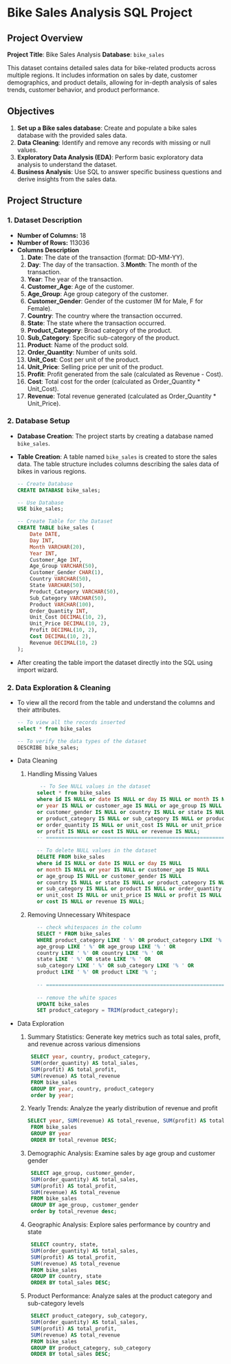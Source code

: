 # Bike Sales Analysis SQL Project
## Project Overview

**Project Title**: Bike Sales Analysis 
**Database**: `bike_sales`

This dataset contains detailed sales data for bike-related products across multiple regions. It includes information on sales by date, customer demographics, and product details, allowing for in-depth analysis of sales trends, customer behavior, and product performance.

## Objectives

1. **Set up a Bike sales database**: Create and populate a bike sales database with the provided sales data.
2. **Data Cleaning**: Identify and remove any records with missing or null values.
3. **Exploratory Data Analysis (EDA)**: Perform basic exploratory data analysis to understand the dataset.
4. **Business Analysis**: Use SQL to answer specific business questions and derive insights from the sales data.

## Project Structure

### 1. Dataset Description
- **Number of Columns:** 18
- **Number of Rows:** 113036
- **Columns Description**
    1. **Date**: The date of the transaction (format: DD-MM-YY).
    2. **Day**: The day of the transaction.
    3.**Month**: The month of the transaction.
    4. **Year**: The year of the transaction.
    5. **Customer_Age**: Age of the customer.
    6. **Age_Group**: Age group category of the customer.
    7. **Customer_Gender**: Gender of the customer (M for Male, F for Female).
    8. **Country**: The country where the transaction occurred.
    9. **State**: The state where the transaction occurred.
    10. **Product_Category**: Broad category of the product.
    11. **Sub_Category**: Specific sub-category of the product.
    12. **Product**: Name of the product sold.
    13. **Order_Quantity**: Number of units sold.
    14. **Unit_Cost**: Cost per unit of the product.
    15. **Unit_Price**: Selling price per unit of the product.
    16. **Profit**: Profit generated from the sale (calculated as Revenue - Cost).
    17. **Cost**: Total cost for the order (calculated as Order_Quantity * Unit_Cost).
    18. **Revenue**: Total revenue generated (calculated as Order_Quantity * Unit_Price).
      
### 2. Database Setup

- **Database Creation**: The project starts by creating a database named `bike_sales`.
- **Table Creation**: A table named `bike_sales` is created to store the sales data. The table structure includes columns describing the sales data of bikes in various regions.

    ```sql
    -- Create Database
    CREATE DATABASE bike_sales;
    
    -- Use Database
    USE bike_sales;
    
    -- Create Table for the Dataset
    CREATE TABLE bike_sales (
        Date DATE,
        Day INT,
        Month VARCHAR(20),
        Year INT,
        Customer_Age INT,
        Age_Group VARCHAR(50),
        Customer_Gender CHAR(1),
        Country VARCHAR(50),
        State VARCHAR(50),
        Product_Category VARCHAR(50),
        Sub_Category VARCHAR(50),
        Product VARCHAR(100),
        Order_Quantity INT,
        Unit_Cost DECIMAL(10, 2),
        Unit_Price DECIMAL(10, 2),
        Profit DECIMAL(10, 2),
        Cost DECIMAL(10, 2),
        Revenue DECIMAL(10, 2)
    );
    ```
- After creating the table import the dataset directly into the SQL using import wizard.

### 2. Data Exploration & Cleaning

- To view all the record from the table and understand the columns and their attributes.
  
    ```sql
    -- To view all the records inserted
    select * from bike_sales
    
    -- To verify the data types of the dataset
    DESCRIBE bike_sales;
    ```
    
- Data Cleaning
  1. Handling Missing Values

     ```sql
         -- To See NULL values in the dataset 
        select * from bike_sales
        where id IS NULL or date IS NULL or day IS NULL or month IS NULL 
        or year IS NULL or customer_age IS NULL or age_group IS NULL
        or customer_gender IS NULL or country IS NULL or state IS NULL
        or product_category IS NULL or sub_category IS NULL or product IS NULL
        or order_quantity IS NULL or unit_cost IS NULL or unit_price IS NULL
        or profit IS NULL or cost IS NULL or revenue IS NULL;
        -- ============================================================================
        
        -- To delete NULL values in the dataset 
        DELETE FROM bike_sales
        where id IS NULL or date IS NULL or day IS NULL 
        or month IS NULL or year IS NULL or customer_age IS NULL
        or age_group IS NULL or customer_gender IS NULL
        or country IS NULL or state IS NULL or product_category IS NULL
        or sub_category IS NULL or product IS NULL or order_quantity IS NULL
        or unit_cost IS NULL or unit_price IS NULL or profit IS NULL
        or cost IS NULL or revenue IS NULL;
        ```
     
  2. Removing Unnecessary Whitespace

     ```sql
        -- check whitespaces in the column
        SELECT * FROM bike_sales
        WHERE product_category LIKE ' %' OR product_category LIKE '% ' OR
        age_group LIKE ' %' OR age_group LIKE '% ' OR
        country LIKE ' %' OR country LIKE '% ' OR
        state LIKE ' %' OR state LIKE '% ' OR
        sub_category LIKE ' %' OR sub_category LIKE '% ' OR
        product LIKE ' %' OR product LIKE '% ';
        
        -- ============================================================================
        
        -- remove the white spaces
        UPDATE bike_sales
        SET product_category = TRIM(product_category);
     ```

- Data Exploration
    1. Summary Statistics: Generate key metrics such as total sales, profit, and revenue across various dimensions

       ```sql
        SELECT year, country, product_category, 
        SUM(order_quantity) AS total_sales, 
        SUM(profit) AS total_profit, 
        SUM(revenue) AS total_revenue
        FROM bike_sales
        GROUP BY year, country, product_category
        order by year;
        ```
       
    2. Yearly Trends: Analyze the yearly distribution of revenue and profit

       ```sql
       SELECT year, SUM(revenue) AS total_revenue, SUM(profit) AS total_profit
        FROM bike_sales
        GROUP BY year
        ORDER BY total_revenue DESC;
        ```
       
    3. Demographic Analysis: Examine sales by age group and customer gender

       ```sql
        SELECT age_group, customer_gender, 
        SUM(order_quantity) AS total_sales, 
        SUM(profit) AS total_profit, 
        SUM(revenue) AS total_revenue
        FROM bike_sales
        GROUP BY age_group, customer_gender
        order by total_revenue desc;
       ```
    4. Geographic Analysis: Explore sales performance by country and state 

       ```sql
        SELECT country, state, 
        SUM(order_quantity) AS total_sales, 
        SUM(profit) AS total_profit, 
        SUM(revenue) AS total_revenue
        FROM bike_sales
        GROUP BY country, state
        ORDER BY total_sales DESC;
       ```
       
    5. Product Performance: Analyze sales at the product category and sub-category levels

       ```sql
        SELECT product_category, sub_category, 
        SUM(order_quantity) AS total_sales, 
        SUM(profit) AS total_profit, 
        SUM(revenue) AS total_revenue
        FROM bike_sales
        GROUP BY product_category, sub_category
        ORDER BY total_sales DESC;
       ```
       


     


